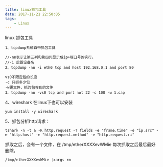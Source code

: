 ```yaml
---
title: linux抓包工具
date: 2017-11-21 22:50:05
tags:
	- Linux
---
```

linux 抓包工具

	1、tcpdump系统自带抓包工具	
	
	//-nn表示让第三列和第四列显示成ip+端口号的实行。 
	//-i 后跟设备名
	2、tcpdump -nn -i eth0 tcp and host 192.168.0.1 and port 80
	
	vs0不限定包的长度
	-c 只抓多少包
	-w更文件，抓的包写到的文件
	3、tcpdump -nn -vs0 tcp and port not 22 -c 100 -w 1.cap


4、wireshark 在linux下也可以安装
	
	yum install -y wireshark

5、抓包分析http请求：
	
	tshark -n -t a -R http.request -T fields -e "frame.time" -e "ip.src" -e "http.host" -e "http.request.method" -e "http.request.ri"
抓取之后，会有一个文件，在 /tmp/etherXXXXevWMie 每次抓取之后最后最好删除，

	/tmp/etherXXXXevWMie |xargs rm
